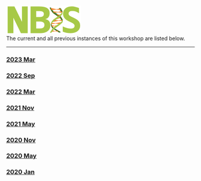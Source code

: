 <div class='wrapper-logo'><img class='logo' src='assets/logo.svg'></div>The current and all previous instances of this workshop are listed below.
<hr>
<div class='workshop-list'>
<h3><a href='https://NBISweden.github.io/workshop-ngsintro/2303/'>2023 Mar</a></h3><h3><a href='https://NBISweden.github.io/workshop-ngsintro/2209/'>2022 Sep</a></h3><h3><a href='https://NBISweden.github.io/workshop-ngsintro/2203/'>2022 Mar</a></h3><h3><a href='https://NBISweden.github.io/workshop-ngsintro/2111/'>2021 Nov</a></h3><h3><a href='https://NBISweden.github.io/workshop-ngsintro/2105/'>2021 May</a></h3><h3><a href='https://NBISweden.github.io/workshop-ngsintro/2011/'>2020 Nov</a></h3><h3><a href='https://NBISweden.github.io/workshop-ngsintro/2005/'>2020 May</a></h3><h3><a href='https://NBISweden.github.io/workshop-ngsintro/2001/'>2020 Jan</a></h3></div>
